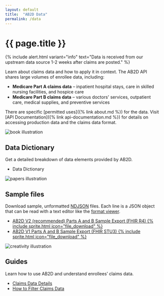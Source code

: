 ```yaml
---
layout: default
title:  "AB2D Data"
permalink: /data
---
```


# {{ page.title }}

{% include alert.html
  variant="info"
  text="Data is received from our upstream data source 1-2 weeks after claims are posted."
%}

Learn about claims data and how to apply it in context. The AB2D API shares large volumes of enrollee data, including:

- **Medicare Part A claims data** – inpatient hospital stays, care in skilled nursing facilities, and hospice care
- **Medicare Part B claims data** – various doctors' services, outpatient care, medical supplies, and preventive services

There are specific [permitted uses]({% link about.md %}) for the data. Visit [API Documentation]({% link api-documentation.md %}) for details on accessing production data and the claims data format.

<div class="grid-row grid-gap margin-y-6 tablet:grid-gap-0 tablet:margin-y-8 desktop:margin-y-10">
  <div class="grid-col-2 tablet:grid-col-3 text-center">
    <img src="{{ '/assets/img/book.svg' | relative_url }}" alt="book illustration" />
  </div>
  <div class="grid-col-fill tablet:grid-col-9">
    <h2>Data Dictionary</h2>
    <p>Get a detailed breakdown of data elements provided by AB2D.</p>
    <ul>
      <li>Data Dictionary</li>
    </ul>
  </div>
</div>

<div class="grid-row grid-gap margin-y-6 tablet:grid-gap-0 tablet:margin-y-8 desktop:margin-y-10">
  <div class="grid-col-2 tablet:grid-col-3 text-center">
    <img src="{{ '/assets/img/paper.svg' | relative_url }}" alt="papers illustration" />
  </div>
  <div class="grid-col-fill tablet:grid-col-9">
    <h2>Sample files</h2>
    <p>Download sample, unformatted <a href="https://github.com/ndjson/ndjson-spec">NDJSON</a> files. Each line is a JSON object that can be read with a text editor like the <a href="https://json.org">format viewer</a>.</p>
    <ul>
      <li><a href="{{ '/assets/downloads/sample-data-r4.ndjson' | relative_url }}">AB2D V2 (recommended) Parts A and B Sample Export (FHIR R4) {% include sprite.html icon="file_download" %}</a></li>
      <li><a href="{{ '/assets/downloads/sample-data-stu3.ndjson' | relative_url }}">AB2D V1 Parts A and B Sample Export (FHIR STU3) {% include sprite.html icon="file_download" %}</a></li>
    </ul>
  </div>
</div>

<div class="grid-row grid-gap margin-y-6 tablet:grid-gap-0 tablet:margin-y-8 desktop:margin-y-10">
  <div class="grid-col-2 tablet:grid-col-3 text-center">
    <img src="{{ '/assets/img/creativity.svg' | relative_url }}" alt="creativity illustration" />
  </div>
  <div class="grid-col-fill tablet:grid-col-9">
    <h2>Guides</h2>
    <p>Learn how to use AB2D and understand enrollees’ claims data.</p>
    <ul>
      <li><a href="{% link claims-data-details.md %}">Claims Data Details</a></li>
      <li><a href="{% link how-to-filter-claims-data.md %}">How to Filter Claims Data</a></li>
    </ul>
  </div>
</div>

